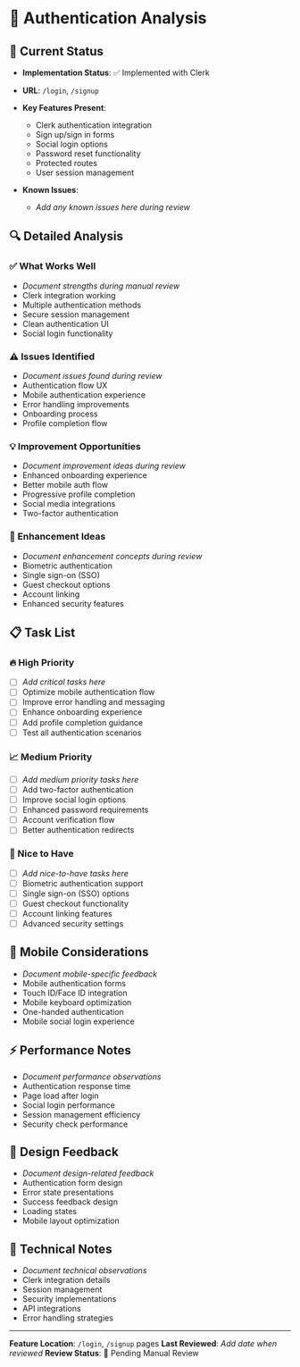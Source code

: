 # 🔐 Authentication Analysis

## 🎯 Current Status
- **Implementation Status**: ✅ Implemented with Clerk
- **URL**: `/login`, `/signup`
- **Key Features Present**: 
  - Clerk authentication integration
  - Sign up/sign in forms
  - Social login options
  - Password reset functionality
  - Protected routes
  - User session management

- **Known Issues**: 
  - _Add any known issues here during review_

## 🔍 Detailed Analysis

### ✅ What Works Well
- _Document strengths during manual review_
- Clerk integration working
- Multiple authentication methods
- Secure session management
- Clean authentication UI
- Social login functionality

### ⚠️ Issues Identified
- _Document issues found during review_
- Authentication flow UX
- Mobile authentication experience
- Error handling improvements
- Onboarding process
- Profile completion flow

### 💡 Improvement Opportunities
- _Document improvement ideas during review_
- Enhanced onboarding experience
- Better mobile auth flow
- Progressive profile completion
- Social media integrations
- Two-factor authentication

### 🚀 Enhancement Ideas
- _Document enhancement concepts during review_
- Biometric authentication
- Single sign-on (SSO)
- Guest checkout options
- Account linking
- Enhanced security features

## 📋 Task List

### 🔥 High Priority
- [ ] _Add critical tasks here_
- [ ] Optimize mobile authentication flow
- [ ] Improve error handling and messaging
- [ ] Enhance onboarding experience
- [ ] Add profile completion guidance
- [ ] Test all authentication scenarios

### 📈 Medium Priority
- [ ] _Add medium priority tasks here_
- [ ] Add two-factor authentication
- [ ] Improve social login options
- [ ] Enhanced password requirements
- [ ] Account verification flow
- [ ] Better authentication redirects

### 💫 Nice to Have
- [ ] _Add nice-to-have tasks here_
- [ ] Biometric authentication support
- [ ] Single sign-on (SSO) options
- [ ] Guest checkout functionality
- [ ] Account linking features
- [ ] Advanced security settings

## 📱 Mobile Considerations
- _Document mobile-specific feedback_
- Mobile authentication forms
- Touch ID/Face ID integration
- Mobile keyboard optimization
- One-handed authentication
- Mobile social login experience

## ⚡ Performance Notes
- _Document performance observations_
- Authentication response time
- Page load after login
- Social login performance
- Session management efficiency
- Security check performance

## 🎨 Design Feedback
- _Document design-related feedback_
- Authentication form design
- Error state presentations
- Success feedback design
- Loading states
- Mobile layout optimization

## 🔧 Technical Notes
- _Document technical observations_
- Clerk integration details
- Session management
- Security implementations
- API integrations
- Error handling strategies

---
**Feature Location**: `/login`, `/signup` pages
**Last Reviewed**: _Add date when reviewed_
**Review Status**: 🔄 Pending Manual Review 